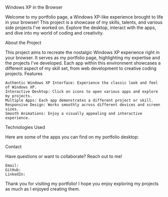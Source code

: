 Windows XP in the Browser

Welcome to my portfolio page, a Windows XP-like experience brought to life in your browser! This project is a showcase of my skills, talents, and various side projects I've worked on. Explore the desktop, interact with the apps, and dive into my world of coding and creativity.




About the Project

This project aims to recreate the nostalgic Windows XP experience right in your browser. It serves as my portfolio page, highlighting my expertise and the projects I've developed. Each app within this environment showcases a different aspect of my skill set, from web development to creative coding projects.
Features

    Authentic Windows XP Interface: Experience the classic look and feel of Windows XP.
    Interactive Desktop: Click on icons to open various apps and explore my projects.
    Multiple Apps: Each app demonstrates a different project or skill.
    Responsive Design: Works smoothly across different devices and screen sizes.
    Smooth Animations: Enjoy a visually appealing and interactive experience.

Technologies Used




Here are some of the apps you can find on my portfolio desktop:





Contact

Have questions or want to collaborate? Reach out to me!

    Email:
    GitHub: 
    LinkedIn: 

Thank you for visiting my portfolio! I hope you enjoy exploring my projects as much as I enjoyed creating them.
